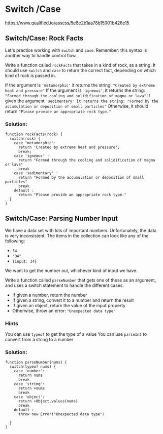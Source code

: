 # Switch /Case

https://www.qualified.io/assess/5e8e2b1aa78b15001b426e15


## Switch/Case: Rock Facts
Let's practice working with `switch` and `case`. Remember: this syntax is another way to handle control flow.

Write a function called `rockFacts` that takes in a kind of rock, as a string. It should use `switch` and `case` to return the correct fact, depending on which kind of rock is passed in.

If the argument is `'metamorphic'` it returns the string: `"Created by extreme heat and pressure"`
If the argument is `'igneous'`, it returns the string: `"Formed through the cooling and solidification of magma or lava"`
If given the argument `'sedimentary' it returns the string: "Formed by the accumulation or deposition of small particles"`
Otherwise, it should return `"Please provide an appropriate rock type."`

### Solution: 
````
function rockFacts(rock) {
  switch(rock) {
    case "metamorphic":
      return 'Created by extreme heat and pressure';
      break;
    case 'igneous' :
      return "Formed through the cooling and solidification of magma or lava"
      break
    case 'sedimentary' :
      return "Formed by the accumulation or deposition of small particles" 
      break
    default :
      return "Please provide an appropriate rock type."
  }
}
````

## Switch/Case: Parsing Number Input
We have a data set with lots of important numbers. Unfortunately, the data is very inconsistent. The items in the collection can look like any of the following:

- `34`
- `"34"`
- `{input: 34}`

We want to get the number out, whichever kind of input we have.

Write a function called `parseNumber` that gets one of these as an argument, and uses a switch statement to handle the different cases.

- If given a number, return the number
- If given a string, convert it to a number and return the result
- If given an object, return the value of the input property
- Otherwise, throw an error: `"Unexpected data type"`

### Hints
You can use `typeof` to get the type of a value
You can use `parseInt` to convert from a string to a number

### Solution: 
````
function parseNumber(nums) {
  switch(typeof nums) {
    case 'number':
      return nums
      break
    case 'string':
      return +nums
      break
    case 'object':
      return +Object.values(nums)
      break
    default :
      throw new Error("Unexpected data type")
    
  }
}
````

